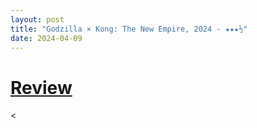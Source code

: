 ```yaml
---
layout: post
title: "Godzilla × Kong: The New Empire, 2024 - ★★★½"
date: 2024-04-09
---
```


# [Review](https://letterboxd.com/pavlesap/film/godzilla-kong-the-new-empire/)

<
